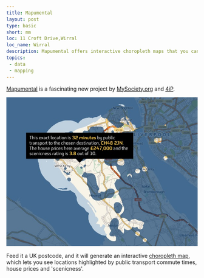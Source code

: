 ```yaml
---
title: Mapumental
layout: post
type: basic
short: mm
loc: 11 Croft Drive,Wirral
loc_name: Wirral
description: Mapumental offers interactive choropleth maps that you can filter by transport, house prices, and 'scenicness'.
topics:
 - data
 - mapping
---
```

[Mapumental](http://mapumental.channel4.com/ "Mapumental") is a fascinating new project by [MySociety.org](http://mysociety.org "Everything they do is clever and useful") and [4iP](http://www.4ip.org.uk/ "Channel 4's public service digital media fund").

![A Mapumental map of the Wirral](/u/2009/11/mapumental.jpg)

Feed it a <abbr>UK</abbr> postcode, and it will generate an interactive [choropleth map](http://en.wikipedia.org/wiki/Choropleth_map "A choropleth map is a thematic map in which areas are shaded or patterned in proportion to the measurement of the statistical variable being displayed on the map"), which lets you see locations highlighted by public transport commute times, house prices and 'scenicness'.
